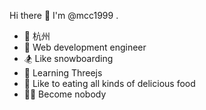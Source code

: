 Hi there 👋 I'm @mcc1999 .

- 📍 杭州
- 🍉 Web development engineer
- 🏂 Like snowboarding
- 🐔 Learning Threejs
- 🍗 Like to eating all kinds of delicious food
- 🦸‍♂️ Become nobody

<!---
mcc1999/mcc1999 is a ✨ special ✨ repository because its `README.md` (this file) appears on your GitHub profile.
You can click the Preview link to take a look at your changes.
--->
